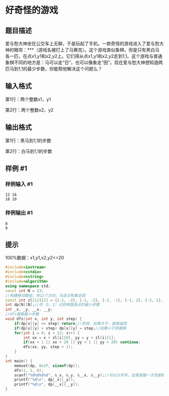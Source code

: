 # 好奇怪的游戏

## 题目描述

爱与愁大神坐在公交车上无聊，于是玩起了手机。一款奇怪的游戏进入了爱与愁大神的眼帘：***（游戏名被打上了马赛克）。这个游戏类似象棋，但是只有黑白马各一匹，在点x1,y1和x2,y2上。它们得从点x1,y1和x2,y2走到1,1。这个游戏与普通象棋不同的地方是：马可以走“日”，也可以像象走“田”。现在爱与愁大神想知道两匹马到1,1的最少步数，你能帮他解决这个问题么？

## 输入格式

第1行：两个整数x1，y1

第2行：两个整数x2，y2

## 输出格式

第1行：黑马到1,1的步数

第2行：白马到1,1的步数

## 样例 #1

### 样例输入 #1

```
12 16
18 10
```

### 样例输出 #1

```
8 
9
```

## 提示

100%数据：x1,y1,x2,y2<=20

```c++
#include<iostream>
#include<cstdio>
#include<cstring>
#include<algorithm>
using namespace std;
const int N = 23;
//构建移动数组，共12个方向，马走日和象走田
const int zl[12][2] = {{-1, -2}, {-2, -2}, {-2, -1}, {-1, 2}, {-2, 2}, {-2, 1}, {1, 2}, {2, 2}, {2, 1}, {1, -2}, {2, -2}, {2, -1}};
int dp[N][N];//存（1，1）点到棋盘各点的最小步数
int _x, _y, __x, __y;
//dfs搜索最小步数
void dfs(int x, int y, int step) {
	if(dp[x][y] <= step) return;//剪枝，如果大于，直接返回
	if(dp[x][y] > step) dp[x][y] = step;//如果小于则替换
	for(int i = 0; i < 12; i++) {
		int xx = x + zl[i][0], yy = y + zl[i][1];
		if(xx < 1 || xx > 20 || yy < 1 || yy > 20) continue;
		dfs(xx, yy, step + 1);
	}
}
int main() {
	memset(dp, 0x3f, sizeof(dp));
	dfs(1, 1, 0);
	scanf("%d%d%d%d", &_x, &_y, &__x, &__y);//可以分开写，这里直接一次性都输入
	printf("%d\n", dp[_x][_y]);
	printf("%d\n", dp[__x][__y]);
}
```

